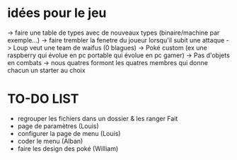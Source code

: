 # idées pour le jeu

-> faire une table de types avec de nouveaux types (binaire/machine par exemple...)
-> faire trembler la fenetre du joueur lorsqu'il subit une attaque
-> Loup veut une team de waifus (0 blagues)
-> Poké custom (ex une raspberry qui évolue en pc portable qui évolue en pc gamer)
-> Pas d'objets en combats
-> nous quatres formont les quatres membres qui donne chacun un starter au choix

# TO-DO LIST

- regrouper les fichiers dans un dossier & les ranger Fait
- page de paramètres (Louis)
- configurer la page de menu (Louis)
- coder le menu (Alban)
- faire les design des poké (William)

